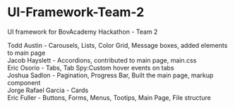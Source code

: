# UI-Framework-Team-2
UI framework for BovAcademy Hackathon - Team 2

Todd Austin - Carousels, Lists, Color Grid, Message boxes, added elements to main page    
Jacob Hayslett - Accordions, contributed to main page, main.css  
Eric Osorio - Tabs, Tab Spy:Custom hover events on tabs  
Joshua Sadlon - Pagination, Progress Bar, Built the main page, markup component  
Jorge Rafael Garcia - Cards  
Eric Fuller - Buttons, Forms, Menus, Tootips, Main Page, File structure  
